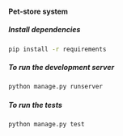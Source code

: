 #### Pet-store system


##### Install dependencies
```bash
pip install -r requirements
```

##### To run the development server
```bash
python manage.py runserver
```

##### To run the tests

```bash
python manage.py test
```